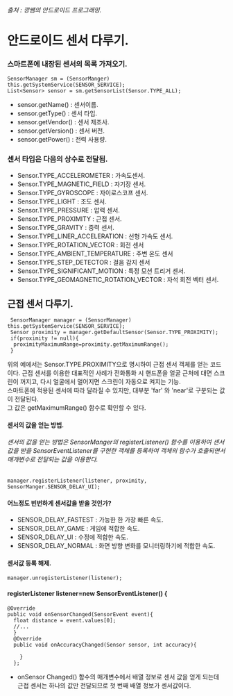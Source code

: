 ###### 출처 : 깡쌤의 안드로이드 프로그래밍.  
# 안드로이드 센서 다루기. 

### 스마트폰에 내장된 센서의 목록 가져오기.  
~~~~~~
SensorManager sm = (SensorManger) this.getSystemService(SENSOR_SERVICE);  
List<Sensor> sensor = sm.getSensorList(Sensor.TYPE_ALL);
~~~~~~

* sensor.getName() : 센서이름.
* sensor.getType() : 센서 타입.  
* sensor.getVendor() : 센서 제조사.  
* sensor.getVersion() : 센서 버전.  
* sensor.getPower() : 전력 사용량.  

### 센서 타입은 다음의 상수로 전달됨.  
* Sensor.TYPE_ACCELEROMETER : 가속도센서.  
* Sensor.TYPE_MAGNETIC_FIELD : 자기장 센서.  
* Sensor.TYPE_GYROSCOPE : 자이로스코프 센서.  
* Sensor.TYPE_LIGHT : 조도 센서.  
* Sensor.TYPE_PRESSURE : 압력 센서.
* Sensor.TYPE_PROXIMITY : 근접 센서.  
* Sensor.TYPE_GRAVITY : 중력 센서.  
* Sensor.TYPE_LINER_ACCELERATION : 선형 가속도 센서.  
* Sensor.TYPE_ROTATION_VECTOR : 회전 센서  
* Sensor.TYPE_AMBIENT_TEMPERATURE : 주변 온도 센서  
* Sensor.TYPE_STEP_DETECTOR : 걸음 감지 센서  
* Sensor.TYPE_SIGNIFICANT_MOTION : 특정 모션 트리거 센서.  
* Sensor.TYPE_GEOMAGNETIC_ROTATION_VECTOR : 자석 회전 벡터 센서.  

## 근접 센서 다루기.  
~~~~~~
 SensorManager manager = (SensorManager) this.getSystemService(SENSOR_SERVICE);
 Sensor proximity = manager.getDefaultSensor(Sensor.TYPE_PROXIMITY);  
 if(proximity != null){
  proximityMaximumRange=proximity.getMaximumRange();  
 }
~~~~~~
위의 예에서는 Sensor.TYPE.PROXIMITY으로 명시하여 근접 센서 객체를 얻는 코드이다. 근접 센서를 이용한 대표적인 사례가 전화통화 시 핸드폰을 얼굴 근처에 대면 스크린이 꺼지고,
다시 얼굴에서 멀어지면 스크린이 자동으로 켜지는 기능.  
스마트폰에 적용된 센서에 따라 달라질 수 있지만, 대부분 'far' 와 'near'로 구분되는 값이 전달된다.   
그 값은 getMaximumRange() 함수로 확인할 수 있다.

#### 센서의 값을 얻는 방법.  
###### 센서의 값을 얻는 방법은 SensorManger의 registerListener() 함수를 이용하여 센서값을 받을 SensorEventListener를 구현한 객체를 등록하여 객체의 함수가 호출되면서 매개변수로 전달되는 값을 이용한다.  
~~~~~~
manager.registerListener(listener, proximity, SensorManger.SENSOR_DELAY_UI);
~~~~~~


#### 어느정도 빈번하게 센서값을 받을 것인가?  
* SENSOR_DELAY_FASTEST : 가능한 한 가장 빠른 속도.  
* SENSOR_DELAY_GAME : 게임에 적합한 속도. 
* SENSOR_DELAY_UI : 수정에 적합한 속도.  
* SENSOR_DELAY_NORMAL : 화면 방향 변화를 모니터링하기에 적합한 속도.  

#### 센서값 등록 해제.  
~~~~~~
manager.unregisterListener(listener);
~~~~~~  

#### registerListener listener=new SensorEventListener() {
~~~~~~
@Override
public void onSensorChanged(SensorEvent event){
  float distance = event.values[0];
  //...
  }
  @Override
  public void onAccuracyChanged(Sensor sensor, int accuracy){
  
    }
  };

~~~~~~
* onSensor Changed() 함수의 매개변수에서 배열 정보로 센서 값을 얻게 되는데 근접 센서는 하나의 값만 전달되므로 첫 번째 배열 정보가 센서값이다.
